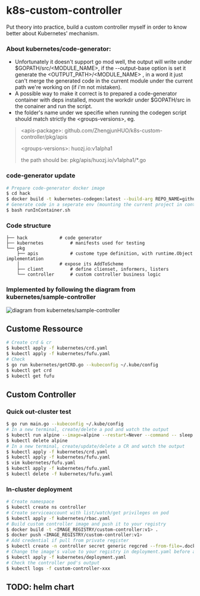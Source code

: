 # k8s-custom-controller
Put theory into practice, build a custom controller myself in order to know better about Kubernetes' mechanism.

### About kubernetes/code-generator:
- Unfortunately it doesn't support go mod well, the output will write under $GOPATH/src/<MODULE_NAME>, if the --output-base option is set it generate the <OUTPUT_PATH>/<MODULE_NAME> , in a word it just can't merge the generated code in the current module under the current path we're working on (if i'm not mistaken).
- A possible way to make it correct is to prepared a code-generator container with deps installed, mount the workdir under $GOPATH/src in the conainer and run the script.
- the folder's name under <apis-package> we specifie when running the codegen script should match strictly the \<groups-versions\>, eg.
> \<apis-package\>:     github.com/ZhengjunHUO/k8s-custom-controller/pkg/apis
>
> \<groups-versions\>:  huozj.io:v1alpha1
>
> the path should be: pkg/apis/huozj.io/v1alpha1/*.go

### code-generator update
```bash
# Prepare code-generator docker image
$ cd hack
$ docker build -t kubernetes-codegen:latest --build-arg REPO_NAME=github.com/ZhengjunHUO/k8s-custom-controller .
# Generate code in a seperate env (mounting the current project in container under ${GOPATH}/src/)
$ bash runInContainer.sh
```

### Code structure
```
├── hack			# code generator
├── kubernetes			# manifests used for testing
└── pkg
    ├── apis			# custome type definition, with runtime.Object implementation
    │				# expose its AddToScheme
    ├── client			# define clienset, informers, listers
    └── controller		# custom controller business logic
```
### Implemented by following the diagram from kubernetes/sample-controller
![diagram from kubernetes/sample-controller](https://raw.githubusercontent.com/kubernetes/sample-controller/master/docs/images/client-go-controller-interaction.jpeg)

## Custome Ressource
```bash
# Create crd & cr
$ kubectl apply -f kubernetes/crd.yaml
$ kubectl apply -f kubernetes/fufu.yaml
# Check
$ go run kubernetes/getCRD.go --kubeconfig ~/.kube/config
$ kubectl get crd
$ kubectl get fufu
```

## Custom Controller
### Quick out-cluster test
```bash
$ go run main.go --kubeconfig ~/.kube/config
# In a new terminal, create/delete a pod and watch the output
$ kubectl run alpine --image=alpine --restart=Never --command -- sleep infinity
$ kubectl delete alpine
# In a new terminal, create/update/delete a CR and watch the output
$ kubectl apply -f kubernetes/crd.yaml
$ kubectl apply -f kubernetes/fufu.yaml
$ vim kubernetes/fufu.yaml
$ kubectl apply -f kubernetes/fufu.yaml
$ kubectl delete -f kubernetes/fufu.yaml
```

### In-cluster deployment
```bash
# Create namespace
$ kubectl create ns controller
# Create serviceaccount with list/watch/get privileges on pod
$ kubectl apply -f kubernetes/rbac.yaml
# Build custom controller image and push it to your registry
$ docker build -t <IMAGE_REGISTRY/custom-controller:v1> .
$ docker push <IMAGE_REGISTRY/custom-controller:v1>
# Add credential if pull from private register
$ kubectl create -n controller secret generic regcred --from-file=.dockerconfigjson=<PATH/TO/.docker/config> --type=kubernetes.io/dockerconfigjson
# Change the image's value to your registry in deployment.yaml before apply
$ kubectl apply -f kubernetes/deployment.yaml
# Check the controller pod's output
$ kubectl logs -f custom-controller-xxx
```

## TODO: helm chart
